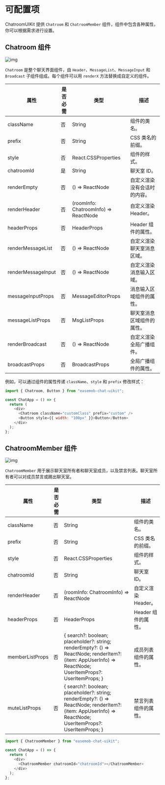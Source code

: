 # 可配置项

<Toc />

ChatroomUIKit 提供 `Chatroom` 和 `ChatroomMember` 组件，组件中包含各种属性，你可以根据需求进行设置。

## Chatroom 组件

![img](/images/uikit/chatroomweb/chatroom.png)

`Chatroom` 是整个聊天界面组件，由 `Header`、`MessageList`、`MessageInput` 和 `Broadcast` 子组件组成。每个组件可以用 `renderX` 方法替换成自定义的组件。

| 属性                | 是否必需 | 类型          | 描述       |
| ---------- | -------- | ----------------- | ------------ | 
| className           | 否       | String                                | 组件的类名。                 |
| prefix              | 否       | String                                | CSS 类名的前缀。             |
| style               | 否       | React.CSSProperties                   | 组件的样式。                 |
| chatroomId          | 是       | String                                | 聊天室 ID。                  |
| renderEmpty         | 否       | () => ReactNode                       | 自定义渲染没有会话时的内容。 |
| renderHeader        | 否       | (roomInfo: ChatroomInfo) => ReactNode | 自定义渲染 Header。          |
| headerProps         | 否       | HeaderProps                           | Header 组件的属性。          |
| renderMessageList   | 否       | () => ReactNode                       | 自定义渲染聊天室消息区域。     |  
| renderMessageInput | 否       | () => ReactNode                       | 自定义渲染消息输入区域。       |                                    
| messageInputProps  | 否       | MessageEditorProps                    | 消息输入区域组件的属性。       |                                           
| messageListProps    | 否       | MsgListProps                          | 聊天室消息区域组件的属性。   | 
| renderBroadcast     | 否       | () => ReactNode                       | 自定义渲染全局广播组件。     |
| broadcastProps      | 否       | BroadcastProps                        | 全局广播组件的属性。         |

例如，可以通过组件的属性传递 `className`、`style` 和 `prefix` 修改样式：

```javascript
import { Chatroom, Button } from "easemob-chat-uikit";

const ChatApp = () => {
  return (
    <div>
      <Chatroom className="customClass" prefix="custom" />
      <Button style={{ width: "100px" }}>Button</Button>
    </div>
  );
};
```

## ChatroomMember 组件

![img](/images/uikit/chatroomweb/chatroomMember.png)

`ChatroomMember` 用于展示聊天室所有者和聊天室成员，以及禁言列表。聊天室所有者可以对成员禁言或踢出聊天室。

| 属性    | 是否必需 | 类型              | 描述          |
| --------------- | -------- | -------------------------------------- | -------------------- |
| className       | 否       | String   | 组件的类名。         |
| prefix          | 否       | String      | CSS 类名的前缀。     |
| style           | 否       | React.CSSProperties    | 组件的样式。    |
| chatroomId      | 否       | String       | 聊天室 ID。   |
| renderHeader    | 否       | (roomInfo: ChatroomInfo) => ReactNode         | 自定义渲染 Header。  |
| headerProps     | 否       | HeaderProps          | Header 组件的属性。  |
| memberListProps | 否       | { search?: boolean; placeholder?: string; renderEmpty?: () => ReactNode; renderItem?: (item: AppUserInfo) => ReactNode; UserItemProps?: UserItemProps; } | 成员列表组件的属性。 |
| muteListProps   | 否       | { search?: boolean; placeholder?: string; renderEmpty?: () => ReactNode; renderItem?: (item: AppUserInfo) => ReactNode; UserItemProps?: UserItemProps; } | 禁言列表组件的属性。 |

```javascript
import { ChatroomMember } from "easemob-chat-uikit";

const ChatApp = () => {
  return (
    <div>
      <ChatroomMember chatroomId="chatroomId"></ChatroomMember>
    </div>
  );
};
```
